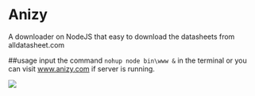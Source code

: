 # Anizy
A downloader on NodeJS that easy to download the datasheets from alldatasheet.com

##usage
input the command `nohup node bin\www &` in the terminal or you can visit www.anizy.com if server is running.

![](http://7xqhly.com1.z0.glb.clouddn.com/anizy-PrtSc.PNG)

